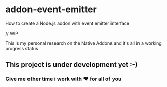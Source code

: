 # addon-event-emitter
How to create a Node.js addon with event emitter interface

// WIP

This is my personal research on the Native Addons and it's all in a working progress status


## This project is under development yet :-) 
### Give me other time i work with :heart: for all of you
